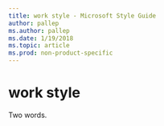 ```yaml
---
title: work style - Microsoft Style Guide
author: pallep
ms.author: pallep
ms.date: 1/19/2018
ms.topic: article
ms.prod: non-product-specific
---
```


# work style

Two words.
